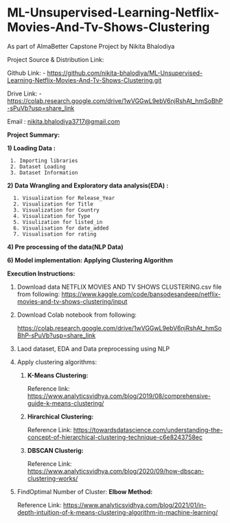 # ML-Unsupervised-Learning-Netflix-Movies-And-Tv-Shows-Clustering

As part of AlmaBetter Capstone Project by Nikita Bhalodiya

Project Source & Distribution Link:

Github Link: - https://github.com/nikita-bhalodiya/ML-Unsupervised-Learning-Netflix-Movies-And-Tv-Shows-Clustering.git

Drive Link: -https://colab.research.google.com/drive/1wVGGwL9ebV6njRshAt_hmSoBhP-sPuVb?usp=share_link

Email : nikita.bhalodiya3717@gmail.com

**Project Summary:**

**1) Loading Data :**

     1. Importing libraries
     2. Dataset Loading
     3. Dataset Information

**2) Data Wrangling and Exploratory data analysis(EDA) :**

      1. Visualization for Release_Year
      2. Visualization for Title
      3. Visualization for Country
      4. Visualization for Type
      5. Visulization for listed_in
      6. Visualisation for date_added
      7. Visualisation for rating


**4) Pre processing of the data(NLP Data)**

**6) Model implementation: Applying Clustering Algorithm**


**Execution Instructions:**

1) Download data NETFLIX MOVIES AND TV SHOWS CLUSTERING.csv file from following:
   https://www.kaggle.com/code/bansodesandeep/netflix-movies-and-tv-shows-clustering/input

2) Download Colab notebook from following:
   
   https://colab.research.google.com/drive/1wVGGwL9ebV6njRshAt_hmSoBhP-sPuVb?usp=share_link
   
3) Laod dataset, EDA and Data preprocessing using NLP
   
4) Apply clustering algorithms:
   1) **K-Means Clustering:**
      
      Reference link: https://www.analyticsvidhya.com/blog/2019/08/comprehensive-guide-k-means-clustering/
   2) **Hirarchical Clustering:**
      
      Reference Link: https://towardsdatascience.com/understanding-the-concept-of-hierarchical-clustering-technique-c6e8243758ec

   3)  **DBSCAN Clusterig:**

         Reference Link: https://www.analyticsvidhya.com/blog/2020/09/how-dbscan-clustering-works/
   
6) FindOptimal Number of Cluster:
     **Elbow Method:**
   
      Reference Link: https://www.analyticsvidhya.com/blog/2021/01/in-depth-intuition-of-k-means-clustering-algorithm-in-machine-learning/
      

